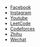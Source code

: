 <!--
**jcglqmoyx/jcglqmoyx** is a ✨ _special_ ✨ repository because its `README.md` (this file) appears on your GitHub profile.

Here are some ideas to get you started:

- 🔭 I’m currently working on ...
- 🌱 I’m currently learning ...
- 👯 I’m looking to collaborate on ...
- 🤔 I’m looking for help with ...
- 💬 Ask me about ...
- 📫 How to reach me: ...
- 😄 Pronouns: ...
- ⚡ Fun fact: ...
-->
* [Facebook](https://www.facebook.com/ChintsaiHwo/)
* [Instagram](https://www.instagram.com/chintsaihwo/)
* [Youtube](https://www.youtube.com/channel/UCMt0affgpxiqz18fEekiDgQ)
* [LeetCode](https://leetcode.com/chintsai/)
* [Codeforces](https://codeforces.com/profile/chintsai)
* [Zhihu](https://www.zhihu.com/people/jcglqmoyx)
* [Wechat](./static/images/wechat.jpeg)
